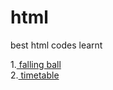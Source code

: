 # html
best html codes learnt

1.<a href="https://priyankap321.github.io/html/falling_ball_svg.html"> falling ball </a>  
2.<a href="https://priyankap321.github.io/html/timetable.html"> timetable </a>
